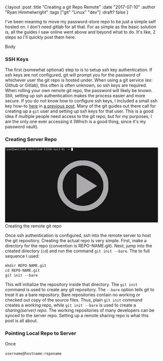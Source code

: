 {:layout :post
:title  "Creating a git Repo Remote"
:date "2017-07-10"
:author "Ryan Himmelwright"
:tags ["git" "Linux" "dev"]
:draft? false
}

I've been meaning to move my password-store repo to be just a simple self hosted
on. I don't need gitlab for all that. For as simple as the basic solution is,
all the guides I saw online went above and beyond what to do. It's like, 2 steps
so I'll quickly post them here.

<!-- more -->

Body

### SSH Keys
The first (somewhat optional) step to is to setup ssh key authentication. If ssh keys are not configured, git will prompt you for the password of whichever user the git repo is hosted under. When using a git service (ex: Github or Gitlab), this often is often unknown, so ssh keys are required. When rolling your own remote git repo, the password will likely be known. Still, setting up ssh authentication makes the process easier and more secure. If you
do not know how to configure ssh keys, I included a small ssh key how-to [here](../Ansible-On-Pi-Cluster#ssh) in [a previous post](../Ansible-On-Pi-Cluster). Many of the git guides out there call for creating up a `git` user and setting up ssh keys for that user. This is a good idea if multiple people need access to the git repo, but for my purposes, I am the only one ever accessing it (Which is a good thing, since it's my password vault). 

### Creating Server Repo

<center>
<img src="../../img/posts/creating-remote-git-repo/init-bare-repo.png" name="bare init" onmouseover="this.src='../../img/posts/creating-remote-git-repo/init-bare-repo.gif'" onmouseout="this.src='../../img/posts/creating-remote-git-repo/init-bare-repo.png'"> 
</center>
<div id="caption">Creating the remote git repo</div>

Once ssh authentication is configured, ssh into the remote server to host the git repository. Creating the actual repo is very simple. First, make a directory for the repo (convention is REPO-NAME.git). Next, jump into the created directory (`cd`) and run the command `git init --bare`. The to full sequence I used:

```
mkdir REPO-NAME.git
cd REPO-NAME.git
git init --bare
```


This will initialize the repository inside that directory. The `git init` command is used to create any git repository. The `--bare` option tells git to treat it as a bare repository. Bare repositories contain no working or checked out copy of the source files. Thus, plain `git init` command creates a *working* repo, while `git init --bare` is used to create a *sharing(server) repo*. The working repositories of many developers can be synced to the server repo. Setting up a remote sharing repo is what this post is all about.



### Pointing Local Repo to Server
Once

`username@hostname:reponame`


